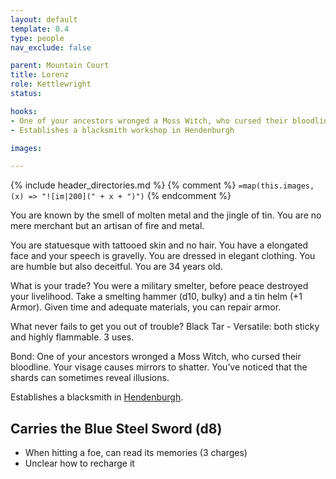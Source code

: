 ```yaml
---
layout: default
template: 0.4
type: people
nav_exclude: false

parent: Mountain Court
title: Lorenz
role: Kettlewright
status: 

hooks:
- One of your ancestors wronged a Moss Witch, who cursed their bloodline. Your visage causes mirrors to shatter. You’ve noticed that the shards can sometimes reveal illusions.
- Establishes a blacksmith workshop in Hendenburgh

images: 

---
```


{% include header_directories.md %}
{% comment %}
`=map(this.images, (x) => "![im|200](" + x + ")")`
{% endcomment %}

You are known by the smell of molten metal and the jingle of tin. You are no mere merchant but an artisan of fire and metal.

You are statuesque with tattooed skin and no hair. You have a elongated face and your speech is gravelly. You are dressed in elegant clothing. You are humble but also deceitful. You are 34 years old.

What is your trade?
You were a military smelter, before peace destroyed your livelihood. Take a smelting hammer (d10, bulky) and a tin helm (+1 Armor). Given time and adequate materials, you can repair armor.

What never fails to get you out of trouble?
Black Tar - Versatile: both sticky and highly flammable. 3 uses.

Bond: One of your ancestors wronged a Moss Witch, who cursed their bloodline. Your visage causes mirrors to shatter. You’ve noticed that the shards can sometimes reveal illusions.

Establishes a blacksmith in [Hendenburgh](../Kryptwood/Hendenburgh.md).

## Carries the Blue Steel Sword (d8)

- When hitting a foe, can read its memories (3 charges)
- Unclear how to recharge it